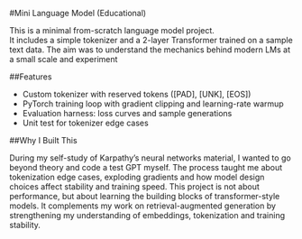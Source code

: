 #Mini Language Model (Educational)

This is a minimal from-scratch language model project.  
It includes a simple tokenizer and a 2-layer Transformer trained on a sample text data.
The aim was to understand the mechanics behind modern LMs at a small scale and experiment

##Features
- Custom tokenizer with reserved tokens ([PAD], [UNK], [EOS])
- PyTorch training loop with gradient clipping and learning-rate warmup
- Evaluation harness: loss curves and sample generations
- Unit test for tokenizer edge cases

##Why I Built This

During my self-study of Karpathy’s neural networks material, I wanted to go beyond theory and code a test GPT myself. The process taught me about tokenization edge cases, exploding gradients and how model design choices affect stability and training speed.
This project is not about performance, but about learning the building blocks of transformer-style models. It complements my work on retrieval-augmented generation by strengthening my understanding of embeddings, tokenization and training stability.